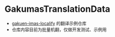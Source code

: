 # GakumasTranslationData
- [gakuen-imas-localify](https://github.com/chinosk6/gakuen-imas-localify) 的翻译示例仓库
- 仓库内容目前为批量机翻，仅做开发测试、示例用
